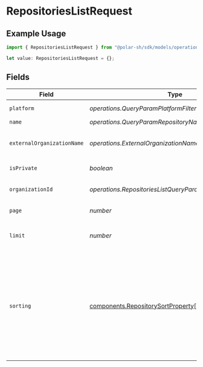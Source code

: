 # RepositoriesListRequest

## Example Usage

```typescript
import { RepositoriesListRequest } from "@polar-sh/sdk/models/operations";

let value: RepositoriesListRequest = {};
```

## Fields

| Field                                                                                                                                                                   | Type                                                                                                                                                                    | Required                                                                                                                                                                | Description                                                                                                                                                             |
| ----------------------------------------------------------------------------------------------------------------------------------------------------------------------- | ----------------------------------------------------------------------------------------------------------------------------------------------------------------------- | ----------------------------------------------------------------------------------------------------------------------------------------------------------------------- | ----------------------------------------------------------------------------------------------------------------------------------------------------------------------- |
| `platform`                                                                                                                                                              | *operations.QueryParamPlatformFilter*                                                                                                                                   | :heavy_minus_sign:                                                                                                                                                      | Filter by platform.                                                                                                                                                     |
| `name`                                                                                                                                                                  | *operations.QueryParamRepositoryNameFilter*                                                                                                                             | :heavy_minus_sign:                                                                                                                                                      | Filter by name.                                                                                                                                                         |
| `externalOrganizationName`                                                                                                                                              | *operations.ExternalOrganizationNameFilter*                                                                                                                             | :heavy_minus_sign:                                                                                                                                                      | Filter by external organization name.                                                                                                                                   |
| `isPrivate`                                                                                                                                                             | *boolean*                                                                                                                                                               | :heavy_minus_sign:                                                                                                                                                      | Filter by private status.                                                                                                                                               |
| `organizationId`                                                                                                                                                        | *operations.RepositoriesListQueryParamOrganizationIDFilter*                                                                                                             | :heavy_minus_sign:                                                                                                                                                      | Filter by organization ID.                                                                                                                                              |
| `page`                                                                                                                                                                  | *number*                                                                                                                                                                | :heavy_minus_sign:                                                                                                                                                      | Page number, defaults to 1.                                                                                                                                             |
| `limit`                                                                                                                                                                 | *number*                                                                                                                                                                | :heavy_minus_sign:                                                                                                                                                      | Size of a page, defaults to 10. Maximum is 100.                                                                                                                         |
| `sorting`                                                                                                                                                               | [components.RepositorySortProperty](../../models/components/repositorysortproperty.md)[]                                                                                | :heavy_minus_sign:                                                                                                                                                      | Sorting criterion. Several criteria can be used simultaneously and will be applied in order. Add a minus sign `-` before the criteria name to sort by descending order. |